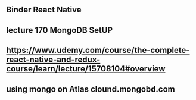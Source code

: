 ## Binder React Native

## lecture 170 MongoDB SetUP

## https://www.udemy.com/course/the-complete-react-native-and-redux-course/learn/lecture/15708104#overview

## using mongo on Atlas clound.mongobd.com
